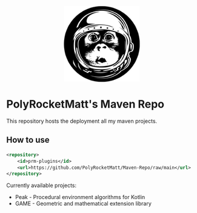 <div align="center">
    <img
        src="img/monkey.jpg"
        width="200"
    />
</div>

# PolyRocketMatt's Maven Repo

This repository hosts the deployment all my maven projects.

## How to use

```xml
<repository>
	<id>prm-plugins</id>
	<url>https://github.com/PolyRocketMatt/Maven-Repo/raw/main</url>
</repository>
```

Currently available projects:

- Peak - Procedural environment algorithms for Kotlin
- GAME - Geometric and mathematical extension library
